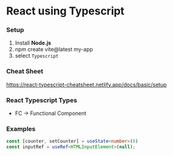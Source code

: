 # React using Typescript

### Setup
1. Install __Node.js__
2. npm create vite@latest my-app
3. select `Typescript`


### Cheat Sheet
https://react-typescript-cheatsheet.netlify.app/docs/basic/setup

### React Typescript Types
* FC -> Functional Component

### Examples

```ts
const [counter, setCounter] = useState<number>(0)
const inputRef = useRef<HTMLInputElement>(null);
```